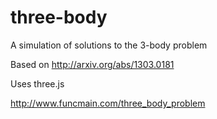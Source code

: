 three-body
==========

A simulation of solutions to the 3-body problem

Based on http://arxiv.org/abs/1303.0181

Uses three.js

http://www.funcmain.com/three_body_problem
